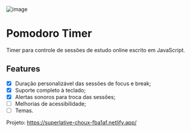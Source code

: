 ![image](https://github.com/DiogoBnfr/pomodoro-timer-js/assets/111098897/fecd83bc-0bee-4d05-a7e9-3a62f6ba6937)
# Pomodoro Timer
Timer para controle de sessões de estudo online escrito em JavaScript.
## Features
- [x] Duração personalizável das sessões de focus e break;
- [x] Suporte completo à teclado;
- [x] Alertas sonoros para troca das sessões;
- [ ] Melhorias de acessibilidade;
- [ ] Temas.

Projeto: https://superlative-choux-fba1af.netlify.app/
